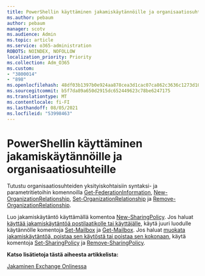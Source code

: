 ```yaml
---
title: PowerShellin käyttäminen jakamiskäytännöille ja organisaatiosuhteille
ms.author: pebaum
author: pebaum
manager: scotv
ms.audience: Admin
ms.topic: article
ms.service: o365-administration
ROBOTS: NOINDEX, NOFOLLOW
localization_priority: Priority
ms.collection: Adm_O365
ms.custom:
- "3800014"
- "898"
ms.openlocfilehash: 48df03b1397b0e924aa878cea3d1cac07ca862c3636c1273d10f4841a03fddcf
ms.sourcegitcommit: b5f7da89a650d2915dc652449623c78be6247175
ms.translationtype: MT
ms.contentlocale: fi-FI
ms.lasthandoff: 08/05/2021
ms.locfileid: "53998463"
---
```

# <a name="use-powershell-for-sharing-policies-and-organization-relationships"></a>PowerShellin käyttäminen jakamiskäytännöille ja organisaatiosuhteille


Tutustu organisaatiosuhteiden yksityiskohtaisiin syntaksi- ja parametritietoihin komennoilla [Get-FederationInformation](https://docs.microsoft.com/powershell/module/exchange/get-federationinformation), [New-OrganizationRelationship](https://docs.microsoft.com/powershell/module/exchange/new-organizationrelationship), [Set-OrganizationRelationship](https://docs.microsoft.com/powershell/module/exchange/set-organizationrelationship) ja [Remove-OrganizationRelationship](https://docs.microsoft.com/powershell/module/exchange/remove-organizationrelationship).

Luo jakamiskäytäntö käyttämällä komentoa [New-SharingPolicy](https://docs.microsoft.com/powershell/module/exchange/new-sharingpolicy). Jos haluat [käyttää jakamiskäytäntöä postilaatikolle tai käyttäjälle](https://docs.microsoft.com/exchange/sharing/sharing-policies/apply-a-sharing-policy#use-exchange-online-powershell-to-apply-a-sharing-policy-to-one-or-more-mailboxes), käytä juuri luodulle käytännölle komentoja [Set-Mailbox](https://docs.microsoft.com/powershell/module/exchange/set-mailbox) ja [Get-Mailbox](https://docs.microsoft.com/powershell/module/exchange/get-mailbox). Jos haluat [muokata jakamiskäytäntöä, poistaa sen käytöstä tai poistaa sen kokonaan](https://docs.microsoft.com/exchange/sharing/sharing-policies/modify-a-sharing-policy), käytä komentoja [Set-SharingPolicy](https://docs.microsoft.com/powershell/module/exchange/set-sharingpolicy) ja [Remove-SharingPolicy](https://docs.microsoft.com/powershell/module/exchange/remove-sharingpolicy).

**Katso lisätietoja tästä aiheesta artikkelista:**

[Jakaminen Exchange Onlinessa](https://docs.microsoft.com/exchange/sharing/sharing)